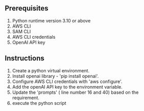 ## Prerequisites
1. Python runtime version 3.10 or above 
2. AWS CLI
3. SAM CLI
4. AWS CLI credentials
5. OpenAI API key

## Instructions
1. Create a python virtual environment.
2. Install openai library - 'pip install openai'.
3. Configure AWS CLI credentials with 'aws configure'.
4. Add the openAI API key to the environment variable.
5. Update the 'prompts' ( line number 16 and 40) based on the requirement.
6. execute the python script